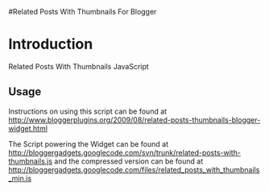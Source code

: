 #Related Posts With Thumbnails For Blogger

# Introduction #

Related Posts With Thumbnails JavaScript

## Usage ##

Instructions on using this script can be found at http://www.bloggerplugins.org/2009/08/related-posts-thumbnails-blogger-widget.html

The Script powering the Widget can be found at http://bloggergadgets.googlecode.com/svn/trunk/related-posts-with-thumbnails.js and the compressed version can be found at http://bloggergadgets.googlecode.com/files/related_posts_with_thumbnails_min.js